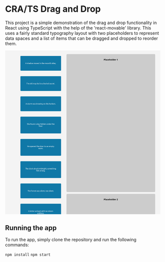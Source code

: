 # CRA/TS Drag and Drop

This project is a simple demonstration of the drag and drop functionality in React using TypeScript with the help of the 'react-movable' library. This uses a fairly standard typography layout with two placeholders to represent data spaces and a list of items that can be dragged and dropped to reorder them.

![alt text](src/assets/images/Screenshot%20from%202024-09-24%2012-24-11.png)

## Running the app

To run the app, simply clone the repository and run the following commands:

`npm install`
`npm start`
